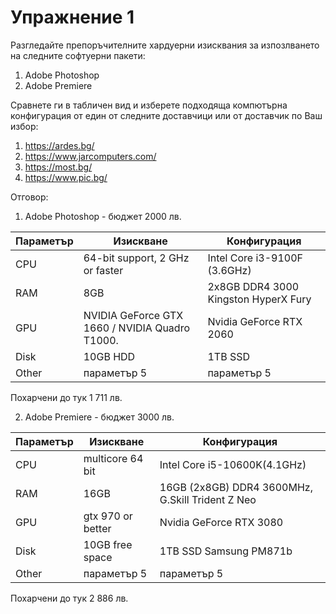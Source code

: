 # Упражнение 1 

Разгледайте препоръчителните хардуерни изисквания за изпозлването на следните софтуерни пакети:
1. Adobe Photoshop 
2. Adobe Premiere

Сравнете ги в табличен вид и изберете подходяща компютърна конфигурация от един от следните доставчици или от доставчик по Ваш избор:
1. https://ardes.bg/
2. https://www.jarcomputers.com/
3. https://most.bg/
4. https://www.pic.bg/


Отговор:

1. Adobe Photoshop - бюджет 2000 лв. 

Параметър | Изискване | Конфигурация
------------ | -------------| -------------
CPU |  64-bit support, 2 GHz or faster | Intel Core i3-9100F (3.6GHz)
RAM | 8GB | 2x8GB DDR4 3000 Kingston HyperX Fury
GPU | NVIDIA GeForce GTX 1660 / NVIDIA Quadro T1000. | Nvidia GeForce RTX 2060
Disk | 10GB HDD | 1TB SSD
Other | параметър 5 |  параметър 5 

Похарчени до тук 1 711 лв.


2. Adobe Premiere - бюджет 3000 лв. 

Параметър | Изискване | Конфигурация
------------ | -------------| -------------
CPU | multicore 64 bit | Intel Core i5-10600K(4.1GHz) 
RAM | 16GB | 16GB (2x8GB) DDR4 3600MHz, G.Skill Trident Z Neo
GPU | gtx 970 or better | Nvidia GeForce RTX 3080
Disk | 10GB free space | 1TB SSD Samsung PM871b
Other | параметър 5 |  параметър 5 

Похарчени до тук 2 886 лв.
